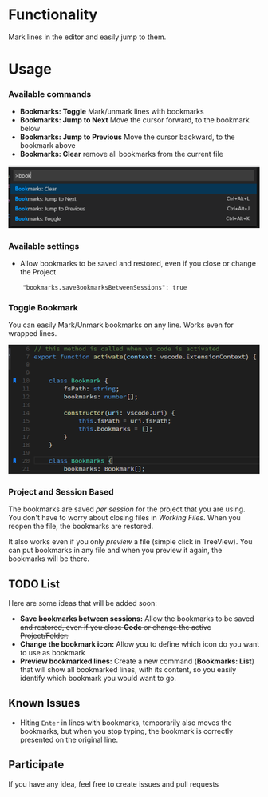 # Functionality

Mark lines in the editor and easily jump to them.

# Usage

### Available commands

* **Bookmarks: Toggle** Mark/unmark lines with bookmarks
* **Bookmarks: Jump to Next** Move the cursor forward, to the bookmark below
* **Bookmarks: Jump to Previous** Move the cursor backward, to the bookmark above
* **Bookmarks: Clear** remove all bookmarks from the current file

![Commands](images/bookmarks-commands.png)

### Available settings

* Allow bookmarks to be saved and restored, even if you close or change the Project
```
    "bookmarks.saveBookmarksBetweenSessions": true
```

### Toggle Bookmark

You can easily Mark/Unmark bookmarks on any line. Works even for wrapped lines.

![Toggle](images/bookmarks-toggle.png)

### Project and Session Based

The bookmarks are saved _per session_ for the project that you are using. You don't have to worry about closing files in _Working Files_. When you reopen the file, the bookmarks are restored.

It also works even if you only _preview_ a file (simple click in TreeView). You can put bookmarks in any file and when you preview it again, the bookmarks will be there.

## TODO List

Here are some ideas that will be added soon:

* ~~**Save bookmarks between sessions:** Allow the bookmarks to be saved and restored, even if you close **Code** or change the active Project/Folder.~~
* **Change the bookmark icon:** Allow you to define which icon do you want to use as bookmark
* **Preview bookmarked lines:** Create a new command (**Bookmarks: List**) that will show all bookmarked lines, with its content, so you easily identify which bookmark you would want to go.

## Known Issues

- Hiting `Enter` in lines with bookmarks, temporarily also moves the bookmarks, but when you stop typing, the bookmark is correctly presented on the original line.

## Participate

If you have any idea, feel free to create issues and pull requests